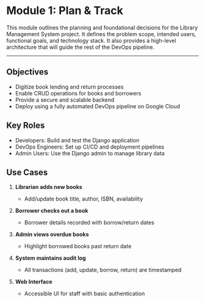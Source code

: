 # Module 1: Plan & Track

This module outlines the planning and foundational decisions for the Library Management System project. It defines the problem scope, intended users, functional goals, and technology stack. It also provides a high-level architecture that will guide the rest of the DevOps pipeline.

---

## Objectives
- Digitize book lending and return processes
- Enable CRUD operations for books and borrowers
- Provide a secure and scalable backend
- Deploy using a fully automated DevOps pipeline on Google Cloud

## Key Roles
- Developers: Build and test the Django application
- DevOps Engineers: Set up CI/CD and deployment pipelines
- Admin Users: Use the Django admin to manage library data

## Use Cases

1. **Librarian adds new books**
   - Add/update book title, author, ISBN, availability

2. **Borrower checks out a book**
   - Borrower details recorded with borrow/return dates

3. **Admin views overdue books**
   - Highlight borrowed books past return date

4. **System maintains audit log**
   - All transactions (add, update, borrow, return) are timestamped

5. **Web Interface**
   - Accessible UI for staff with basic authentication